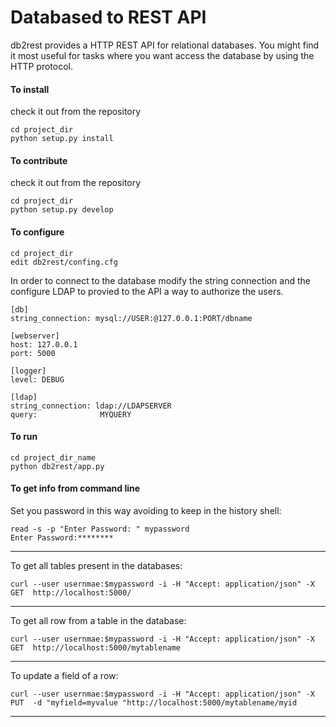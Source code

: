 Databased to REST API
=====================

db2rest provides a HTTP REST API for relational databases. You might find
it most useful for tasks where you want access the database by using the HTTP
protocol.


#### To install
	
check it out from the repository
	
	cd project_dir
	python setup.py install

#### To contribute

check it out from the repository
	
	cd project_dir
	python setup.py develop

#### To configure
	
	cd project_dir	
	edit db2rest/confing.cfg
	
In order to connect to the database modify the string connection and the configure LDAP to provied to the API a way to authorize the users.   
	
	[db]
	string_connection: mysql://USER:@127.0.0.1:PORT/dbname

	[webserver]
	host: 127.0.0.1
	port: 5000

	[logger]
	level: DEBUG

	[ldap]
	string_connection: ldap://LDAPSERVER
	query:				MYQUERY
	
#### To run
	
	cd project_dir_name
	python db2rest/app.py


#### To get info from command line
Set you password in this way avoiding to keep in the history shell:
	
	read -s -p "Enter Password: " mypassword
	Enter Password:********
	
***

To get all tables present in the databases:
	
			
	curl --user usernmae:$mypassword -i -H "Accept: application/json" -X GET  http://localhost:5000/  
	
	
***

To get all row from a table in the database:
	
	curl --user usernmae:$mypassword -i -H "Accept: application/json" -X GET  http://localhost:5000/mytablename 
	
	
***

To update a field of a row:
		
	curl --user usernmae:$mypassword -i -H "Accept: application/json" -X PUT  -d "myfield=myvalue "http://localhost:5000/mytablename/myid 
	
***	
	
	
	
	
	
	
	
	
	
	
	
		
	
	
